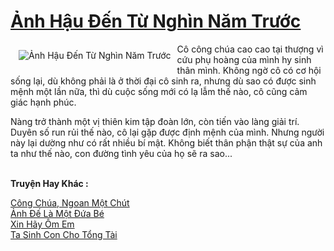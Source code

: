 <a href="https://utruyen.com/truyen/anh-hau-den-tu-nghin-nam-truoc/19326/" title="Ảnh Hậu Đến Từ Nghìn Năm Trước"><h1>Ảnh Hậu Đến Từ Nghìn Năm Trước</h1></a><div style="display:table"><img align="right" style="float: left; padding: 10px;" src="https://utruyen.com/images/story/200x260/anh-hau-den-tu-nghin-nam-truoc.jpg" alt="Ảnh Hậu Đến Từ Nghìn Năm Trước">Cô công chúa cao cao tại thượng vì cứu phụ hoàng của mình hy sinh thân mình. Không ngờ cô có cơ hội sống lại, dù không phải là ở thời đại cô sinh ra, nhưng dù sao có được sinh mệnh một lần nữa, thì dù cuộc sống mới có lạ lẫm thế nào, cô cũng cảm giác hạnh phúc.<p></p>Nàng trở thành một vị thiên kim tập đoàn lớn, còn tiến vào làng giải trí. Duyên số run rủi thế nào, cô lại gặp được định mệnh của mình. Nhưng người này lại dường như có rất nhiều bí mật. Không biết thân phận thật sự của anh ta như thế nào, con đường tình yêu của họ sẽ ra sao...</div><p><br><b>Truyện Hay Khác :</b></p><a href="https://utruyen.com/truyen/cong-chua-ngoan-mot-chut/19310/" alt="Công Chúa, Ngoan Một Chút">Công Chúa, Ngoan Một Chút</a><br/><a href="https://truyenngontinhay.wordpress.com/2019/10/03/anh-de-la-mot-dua-be/" alt="Ảnh Đế Là Một Đứa Bé">Ảnh Đế Là Một Đứa Bé</a><br/><a href="https://truyenngontinhay.wordpress.com/2019/10/03/xin-hay-om-em/" alt="Xin Hãy Ôm Em">Xin Hãy Ôm Em</a><br/><a href="https://github.com/quanluxury/ngontinhhot/tree/master/truyenhay/19207/" alt="Ta Sinh Con Cho Tổng Tài">Ta Sinh Con Cho Tổng Tài</a><br/>